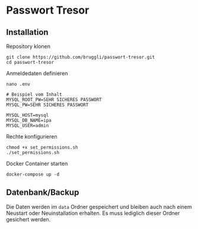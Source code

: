 # Passwort Tresor
## Installation
Repository klonen
```shell
git clone https://github.com/bruggli/passwort-tresor.git
cd passwort-tresor
```

Anmeldedaten definieren
```
nano .env

# Beispiel vom Inhalt
MYSQL_ROOT_PW=SEHR SICHERES PASSWORT
MYSQL_PW=SEHR SICHERES PASSWORT

MYSQL_HOST=mysql
MYSQL_DB_NAME=ipa
MYSQL_USER=admin
```

Rechte konfigurieren
```shell
chmod +x set_permissions.sh
./set_permissions.sh
```

Docker Container starten
```shell
docker-compose up -d
```

## Datenbank/Backup
Die Daten werden im `data` Ordner gespeichert und bleiben auch nach einem Neustart oder Neuinstallation erhalten.
Es muss lediglich dieser Ordner gesichert werden.

